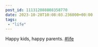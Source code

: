 ```yaml
---
post_id: 111312088808358770
date: 2023-10-28T10:08:03.236000+00:00
tags:
 - "life"
---
```


Happy kids, happy parents. [#life](https://m.vogt.dev/tags/life)
